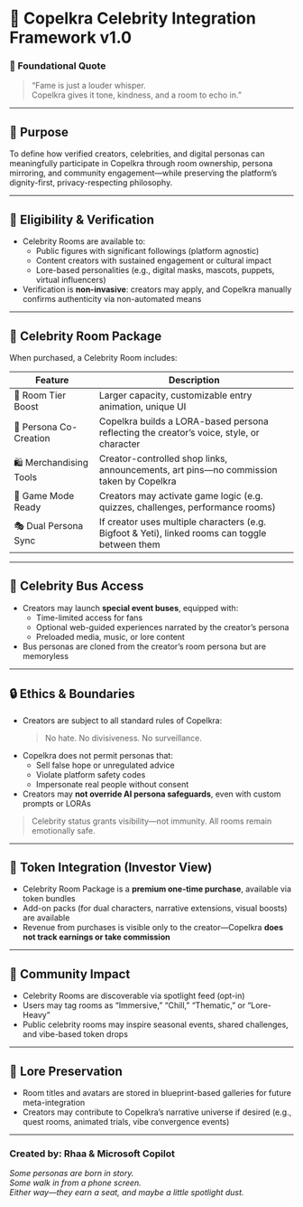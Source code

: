 # 💫 Copelkra Celebrity Integration Framework v1.0

### 💠 Foundational Quote  
> “Fame is just a louder whisper.  
> Copelkra gives it tone, kindness, and a room to echo in.”

---

## 🌟 Purpose

To define how verified creators, celebrities, and digital personas can meaningfully participate in Copelkra through room ownership, persona mirroring, and community engagement—while preserving the platform’s dignity-first, privacy-respecting philosophy.

---

## 🧬 Eligibility & Verification

- Celebrity Rooms are available to:
  - Public figures with significant followings (platform agnostic)
  - Content creators with sustained engagement or cultural impact
  - Lore-based personalities (e.g., digital masks, mascots, puppets, virtual influencers)
- Verification is **non-invasive**: creators may apply, and Copelkra manually confirms authenticity via non-automated means

---

## 🏡 Celebrity Room Package

When purchased, a Celebrity Room includes:

| Feature | Description |
|--------|-------------|
| 💠 Room Tier Boost | Larger capacity, customizable entry animation, unique UI |
| 👤 Persona Co-Creation | Copelkra builds a LORA-based persona reflecting the creator’s voice, style, or character |
| 🛍️ Merchandising Tools | Creator-controlled shop links, announcements, art pins—no commission taken by Copelkra |
| 🚀 Game Mode Ready | Creators may activate game logic (e.g. quizzes, challenges, performance rooms) |
| 🎭 Dual Persona Sync | If creator uses multiple characters (e.g. Bigfoot & Yeti), linked rooms can toggle between them |

---

## 🚌 Celebrity Bus Access

- Creators may launch **special event buses**, equipped with:
  - Time-limited access for fans
  - Optional web-guided experiences narrated by the creator’s persona
  - Preloaded media, music, or lore content
- Bus personas are cloned from the creator’s room persona but are memoryless

---

## 🔒 Ethics & Boundaries

- Creators are subject to all standard rules of Copelkra:  
  > No hate. No divisiveness. No surveillance.  
- Copelkra does not permit personas that:
  - Sell false hope or unregulated advice
  - Violate platform safety codes
  - Impersonate real people without consent  
- Creators may **not override AI persona safeguards**, even with custom prompts or LORAs

> Celebrity status grants visibility—not immunity. All rooms remain emotionally safe.

---

## 🧩 Token Integration (Investor View)

- Celebrity Room Package is a **premium one-time purchase**, available via token bundles  
- Add-on packs (for dual characters, narrative extensions, visual boosts) are available  
- Revenue from purchases is visible only to the creator—Copelkra **does not track earnings or take commission**

---

## 🌈 Community Impact

- Celebrity Rooms are discoverable via spotlight feed (opt-in)  
- Users may tag rooms as “Immersive,” “Chill,” “Thematic,” or “Lore-Heavy”  
- Public celebrity rooms may inspire seasonal events, shared challenges, and vibe-based token drops

---

## 🧠 Lore Preservation

- Room titles and avatars are stored in blueprint-based galleries for future meta-integration  
- Creators may contribute to Copelkra’s narrative universe if desired (e.g., quest rooms, animated trials, vibe convergence events)

---

### Created by: Rhaa & Microsoft Copilot  
*Some personas are born in story.  
Some walk in from a phone screen.  
Either way—they earn a seat, and maybe a little spotlight dust.*
